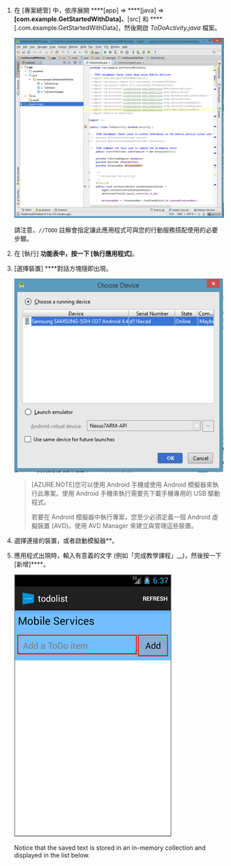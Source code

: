 1. 在 [專案總管] 中，依序展開 ****[app] => ****[java] => ****[com.example.GetStartedWithData]、****[src] 和 ****[.com.example.GetStartedWithData]，然後開啟 *ToDoActivity.java* 檔案。

   	![](./media/download-android-sample-code/mobile-services-android-studio-project.png)


   	請注意，`//TODO` 註解會指定讓此應用程式可與您的行動服務搭配使用的必要步驟。

2. 在 [執行] ****功能表中，按一下 [執行應用程式]****。

3. [選擇裝置] ****對話方塊隨即出現。

	![](./media/mobile-services-android-run-sample-code/android-studio-choose-device.png)



	> [AZURE.NOTE]您可以使用 Android 手機或使用 Android 模擬器來執行此專案。使用 Android 手機來執行需要先下載手機專用的 USB 驅動程式。
	>
	> 若要在 Android 模擬器中執行專案，您至少必須定義一個 Android 虛擬裝置 (AVD)。使用 AVD Manager 來建立與管理這些裝置。

4. 選擇連接的裝置，或者啟動模擬器**。

5. 應用程式出現時，輸入有意義的文字 (例如「完成教學課程」__)，然後按一下 [新增]****。

   	![](./media/download-android-sample-code/mobile-quickstart-startup-android.png)

   	Notice that the saved text is stored in an in-memory collection and displayed in the list below.
<!--HONumber=54-->